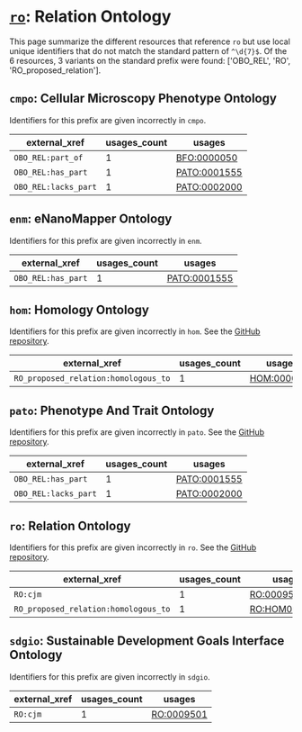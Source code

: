 # [`ro`](https://bioregistry.io/ro): Relation Ontology

This page summarize the different resources that reference `ro`
but use local unique identifiers that do not match the standard pattern of
`^\d{7}$`. Of the 6 resources,
3 variants on the standard prefix were found: ['OBO_REL', 'RO', 'RO_proposed_relation'].

## `cmpo`: Cellular Microscopy Phenotype Ontology

Identifiers for this prefix are given incorrectly in `cmpo`.

| external_xref        |   usages_count | usages                                              |
|----------------------|----------------|-----------------------------------------------------|
| `OBO_REL:part_of`    |              1 | [BFO:0000050](https://bioregistry.io/BFO:0000050)   |
| `OBO_REL:has_part`   |              1 | [PATO:0001555](https://bioregistry.io/PATO:0001555) |
| `OBO_REL:lacks_part` |              1 | [PATO:0002000](https://bioregistry.io/PATO:0002000) |

## `enm`: eNanoMapper Ontology

Identifiers for this prefix are given incorrectly in `enm`.

| external_xref      |   usages_count | usages                                              |
|--------------------|----------------|-----------------------------------------------------|
| `OBO_REL:has_part` |              1 | [PATO:0001555](https://bioregistry.io/PATO:0001555) |

## `hom`: Homology Ontology

Identifiers for this prefix are given incorrectly in `hom`. See the [GitHub repository](https://github.com/BgeeDB/homology-ontology).

| external_xref                        |   usages_count | usages                                            |
|--------------------------------------|----------------|---------------------------------------------------|
| `RO_proposed_relation:homologous_to` |              1 | [HOM:0000007](https://bioregistry.io/HOM:0000007) |

## `pato`: Phenotype And Trait Ontology

Identifiers for this prefix are given incorrectly in `pato`. See the [GitHub repository](https://github.com/pato-ontology/pato).

| external_xref        |   usages_count | usages                                              |
|----------------------|----------------|-----------------------------------------------------|
| `OBO_REL:has_part`   |              1 | [PATO:0001555](https://bioregistry.io/PATO:0001555) |
| `OBO_REL:lacks_part` |              1 | [PATO:0002000](https://bioregistry.io/PATO:0002000) |

## `ro`: Relation Ontology

Identifiers for this prefix are given incorrectly in `ro`. See the [GitHub repository](https://github.com/oborel/obo-relations).

| external_xref                        |   usages_count | usages                                                |
|--------------------------------------|----------------|-------------------------------------------------------|
| `RO:cjm`                             |              1 | [RO:0009501](https://bioregistry.io/RO:0009501)       |
| `RO_proposed_relation:homologous_to` |              1 | [RO:HOM0000007](https://bioregistry.io/RO:HOM0000007) |

## `sdgio`: Sustainable Development Goals Interface Ontology

Identifiers for this prefix are given incorrectly in `sdgio`.

| external_xref   |   usages_count | usages                                          |
|-----------------|----------------|-------------------------------------------------|
| `RO:cjm`        |              1 | [RO:0009501](https://bioregistry.io/RO:0009501) |

